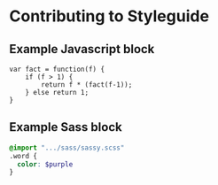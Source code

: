 # Contributing to Styleguide

## Example Javascript block

~~~.javascript
var fact = function(f) {
    if (f > 1) {
        return f * (fact(f-1));
    } else return 1;
}
~~~


## Example Sass block

~~~.scss
@import ".../sass/sassy.scss"
.word {
  color: $purple
}
~~~
